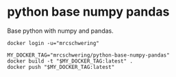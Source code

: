 # python base numpy pandas

Base python with numpy and pandas.

```
docker login -u="mrcschwering"

MY_DOCKER_TAG="mrcschwering/python-base-numpy-pandas"
docker build -t "$MY_DOCKER_TAG:latest" .
docker push "$MY_DOCKER_TAG:latest"
```